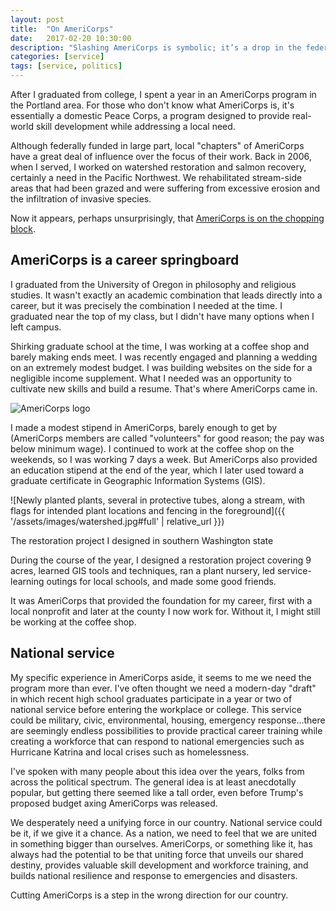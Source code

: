 ```yaml
---
layout: post
title:  "On AmeriCorps"
date:   2017-02-20 10:30:00
description: "Slashing AmeriCorps is symbolic; it’s a drop in the federal budget."
categories: [service]
tags: [service, politics]
---
```

After I graduated from college, I spent a year in an AmeriCorps program in the Portland area. For those who don't know what AmeriCorps is, it's essentially a domestic Peace Corps, a program designed to provide real-world skill development while addressing a local need.

Although federally funded in large part, local "chapters" of AmeriCorps have a great deal of influence over the focus of their work. Back in 2006, when I served, I worked on watershed restoration and salmon recovery, certainly a need in the Pacific Northwest. We rehabilitated stream-side areas that had been grazed and were suffering from excessive erosion and the infiltration of invasive species.

Now it appears, perhaps unsurprisingly, that [AmeriCorps is on the chopping block](https://www.nytimes.com/2017/02/17/us/politics/trump-program-eliminations-white-house-budget-office.html?_r=0). 

## AmeriCorps is a career springboard

I graduated from the University of Oregon in philosophy and religious studies. It wasn't exactly an academic combination that leads directly into a career, but it was precisely the combination I needed at the time. I graduated near the top of my class, but I didn't have many options when I left campus.

Shirking graduate school at the time, I was working at a coffee shop and barely making ends meet. I was recently engaged and planning a wedding on an extremely modest budget. I was building websites on the side for a negligible income supplement. What I needed was an opportunity to cultivate new skills and build a resume. That's where AmeriCorps came in.

![AmeriCorps logo](http://www.americorps.gov/sites/default/files/image/AC-Logo_Navy-stacked-1200x630_opengraph.png)

I made a modest stipend in AmeriCorps, barely enough to get by (AmeriCorps members are called "volunteers" for good reason; the pay was below minimum wage). I continued to work at the coffee shop on the weekends, so I was working 7 days a week. But AmeriCorps also provided an education stipend at the end of the year, which I later used toward a graduate certificate in Geographic Information Systems (GIS).

![Newly planted plants, several in protective tubes, along a stream, with flags for intended plant locations and fencing in the foreground]({{ '/assets/images/watershed.jpg#full' | relative_url }})

<figcaption>The restoration project I designed in southern Washington state</figcaption>

During the course of the year, I designed a restoration project covering 9 acres, learned GIS tools and techniques, ran a plant nursery, led service-learning outings for local schools, and made some good friends.

It was AmeriCorps that provided the foundation for my career, first with a local nonprofit and later at the county I now work for. Without it, I might still be working at the coffee shop.

## National service

My specific experience in AmeriCorps aside, it seems to me we need the program more than ever. I've often thought we need a modern-day "draft" in which recent high school graduates participate in a year or two of national service before entering the workplace or college. This service could be military, civic, environmental, housing, emergency response...there are seemingly endless possibilities to provide practical career training while creating a workforce that can respond to national emergencies such as Hurricane Katrina and local crises such as homelessness.

I've spoken with many people about this idea over the years, folks from across the political spectrum. The general idea is at least anecdotally popular, but getting there seemed like a tall order, even before Trump's proposed budget axing AmeriCorps was released.

We desperately need a unifying force in our country. National service could be it, if we give it a chance. As a nation, we need to feel that we are united in something bigger than ourselves. AmeriCorps, or something like it, has always had the potential to be that uniting force that unveils our shared destiny, provides valuable skill development and workforce training, and builds national resilience and response to emergencies and disasters.

Cutting AmeriCorps is a step in the wrong direction for our country.